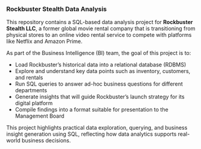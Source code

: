 ### Rockbuster Stealth Data Analysis
This repository contains a SQL-based data analysis project for **Rockbuster Stealth LLC**, a former global movie rental company that is transitioning from physical stores to an online video rental service to compete with platforms like Netflix and Amazon Prime.

As part of the Business Intelligence (BI) team, the goal of this project is to:
* Load Rockbuster’s historical data into a relational database (RDBMS)
* Explore and understand key data points such as inventory, customers, and rentals
* Run SQL queries to answer ad-hoc business questions for different departments
* Generate insights that will guide Rockbuster’s launch strategy for its digital platform
* Compile findings into a format suitable for presentation to the Management Board

This project highlights practical data exploration, querying, and business insight generation using SQL, reflecting how data analytics supports real-world business decisions.
